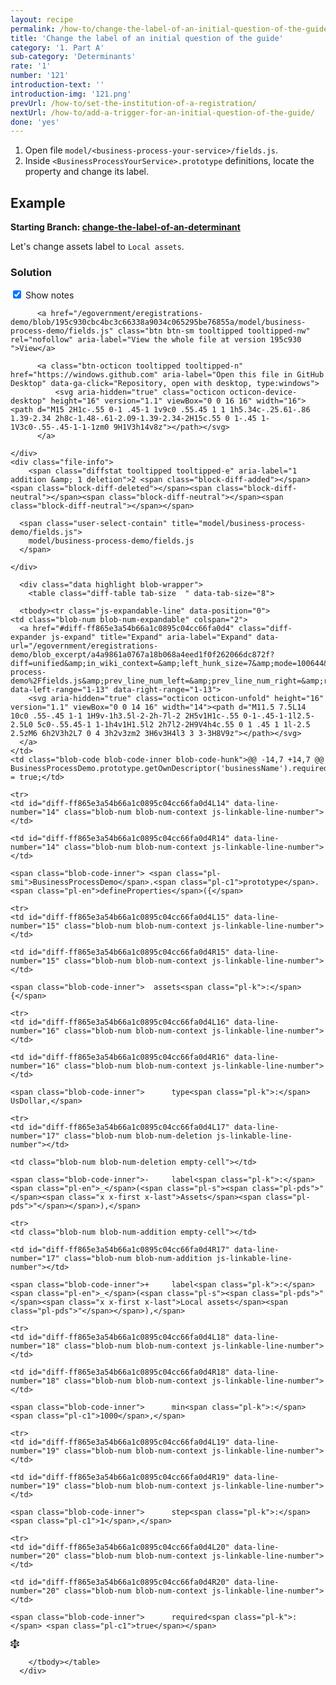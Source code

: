 ```yaml
---
layout: recipe
permalink: /how-to/change-the-label-of-an-initial-question-of-the-guide/
title: 'Change the label of an initial question of the guide'
category: '1. Part A'
sub-category: 'Determinants'
rate: '1'
number: '121'
introduction-text: ''
introduction-img: '121.png'
prevUrl: /how-to/set-the-institution-of-a-registration/
nextUrl: /how-to/add-a-trigger-for-an-initial-question-of-the-guide/
done: 'yes'
---
```


1. Open file `model/<business-process-your-service>/fields.js`.
2. Inside `<BusinessProcessYourService>.prototype` definitions, locate the property and change its label.

## Example

**Starting Branch: [change-the-label-of-an-determinant](https://github.com/egovernment/eregistrations-demo/tree/change-the-label-of-an-determinant)**

Let's change assets label to `Local assets`.

### Solution
<div id="files" class="diff-view " onclick="window.open('https://github.com/egovernment/eregistrations-demo/compare/change-the-label-of-an-determinant...change-the-label-of-an-determinant-solution#files')">

<a name="diff-ff865e3a54b66a1c0895c04cc66fa0d4"></a>
<div id="diff-0" class="file js-details-container




             show-inline-notes
           ">
  <div class="file-header" data-path="model/business-process-demo/fields.js">
    <div class="file-actions">
        <span class="show-file-notes">
          <label>
            <input checked="checked" class="js-toggle-file-notes" type="checkbox">
            Show notes
          </label>
        </span>

          <a href="/egovernment/eregistrations-demo/blob/195c930cbc4bc3c66338a9034c065295be76855a/model/business-process-demo/fields.js" class="btn btn-sm tooltipped tooltipped-nw" rel="nofollow" aria-label="View the whole file at version 195c930 ">View</a>

          <a class="btn-octicon tooltipped tooltipped-n" href="https://windows.github.com" aria-label="Open this file in GitHub Desktop" data-ga-click="Repository, open with desktop, type:windows">
              <svg aria-hidden="true" class="octicon octicon-device-desktop" height="16" version="1.1" viewBox="0 0 16 16" width="16"><path d="M15 2H1c-.55 0-1 .45-1 1v9c0 .55.45 1 1 1h5.34c-.25.61-.86 1.39-2.34 2h8c-1.48-.61-2.09-1.39-2.34-2H15c.55 0 1-.45 1-1V3c0-.55-.45-1-1-1zm0 9H1V3h14v8z"></path></svg>
          </a>

    </div>
    <div class="file-info">
        <span class="diffstat tooltipped tooltipped-e" aria-label="1 addition &amp; 1 deletion">2 <span class="block-diff-added"></span><span class="block-diff-deleted"></span><span class="block-diff-neutral"></span><span class="block-diff-neutral"></span><span class="block-diff-neutral"></span></span>

      <span class="user-select-contain" title="model/business-process-demo/fields.js">
        model/business-process-demo/fields.js
      </span>

    </div>
  </div>

      <div class="data highlight blob-wrapper">
        <table class="diff-table tab-size  " data-tab-size="8">

      <tbody><tr class="js-expandable-line" data-position="0">
    <td class="blob-num blob-num-expandable" colspan="2">
      <a href="#diff-ff865e3a54b66a1c0895c04cc66fa0d4" class="diff-expander js-expand" title="Expand" aria-label="Expand" data-url="/egovernment/eregistrations-demo/blob_excerpt/a4a9861a0767a18b068a4eed1f0f262066dc872f?diff=unified&amp;in_wiki_context=&amp;left_hunk_size=7&amp;mode=100644&amp;next_line_num_left=14&amp;next_line_num_right=14&amp;path=model%2Fbusiness-process-demo%2Ffields.js&amp;prev_line_num_left=&amp;prev_line_num_right=&amp;right_hunk_size=7" data-left-range="1-13" data-right-range="1-13">
        <svg aria-hidden="true" class="octicon octicon-unfold" height="16" version="1.1" viewBox="0 0 14 16" width="14"><path d="M11.5 7.5L14 10c0 .55-.45 1-1 1H9v-1h3.5l-2-2h-7l-2 2H5v1H1c-.55 0-1-.45-1-1l2.5-2.5L0 5c0-.55.45-1 1-1h4v1H1.5l2 2h7l2-2H9V4h4c.55 0 1 .45 1 1l-2.5 2.5zM6 6h2V3h2L7 0 4 3h2v3zm2 3H6v3H4l3 3 3-3H8V9z"></path></svg>
      </a>
    </td>
    <td class="blob-code blob-code-inner blob-code-hunk">@@ -14,7 +14,7 @@ BusinessProcessDemo.prototype.getOwnDescriptor('businessName').required = true;</td>
  </tr>

    <tr>
    <td id="diff-ff865e3a54b66a1c0895c04cc66fa0d4L14" data-line-number="14" class="blob-num blob-num-context js-linkable-line-number"></td>

    <td id="diff-ff865e3a54b66a1c0895c04cc66fa0d4R14" data-line-number="14" class="blob-num blob-num-context js-linkable-line-number"></td>

  <td class="blob-code blob-code-context">

    <span class="blob-code-inner"> <span class="pl-smi">BusinessProcessDemo</span>.<span class="pl-c1">prototype</span>.<span class="pl-en">defineProperties</span>({</span>

  </td>
</tr>


    <tr>
    <td id="diff-ff865e3a54b66a1c0895c04cc66fa0d4L15" data-line-number="15" class="blob-num blob-num-context js-linkable-line-number"></td>

    <td id="diff-ff865e3a54b66a1c0895c04cc66fa0d4R15" data-line-number="15" class="blob-num blob-num-context js-linkable-line-number"></td>

  <td class="blob-code blob-code-context">

    <span class="blob-code-inner">  assets<span class="pl-k">:</span> {</span>

  </td>
</tr>


    <tr>
    <td id="diff-ff865e3a54b66a1c0895c04cc66fa0d4L16" data-line-number="16" class="blob-num blob-num-context js-linkable-line-number"></td>

    <td id="diff-ff865e3a54b66a1c0895c04cc66fa0d4R16" data-line-number="16" class="blob-num blob-num-context js-linkable-line-number"></td>

  <td class="blob-code blob-code-context">

    <span class="blob-code-inner">      type<span class="pl-k">:</span> UsDollar,</span>

  </td>
</tr>


    <tr>
    <td id="diff-ff865e3a54b66a1c0895c04cc66fa0d4L17" data-line-number="17" class="blob-num blob-num-deletion js-linkable-line-number"></td>

    <td class="blob-num blob-num-deletion empty-cell"></td>

  <td class="blob-code blob-code-deletion">

    <span class="blob-code-inner">-     label<span class="pl-k">:</span> <span class="pl-en">_</span>(<span class="pl-s"><span class="pl-pds">"</span><span class="x x-first x-last">Assets</span><span class="pl-pds">"</span></span>),</span>

  </td>
</tr>


    <tr>
    <td class="blob-num blob-num-addition empty-cell"></td>

    <td id="diff-ff865e3a54b66a1c0895c04cc66fa0d4R17" data-line-number="17" class="blob-num blob-num-addition js-linkable-line-number"></td>

  <td class="blob-code blob-code-addition">

    <span class="blob-code-inner">+     label<span class="pl-k">:</span> <span class="pl-en">_</span>(<span class="pl-s"><span class="pl-pds">"</span><span class="x x-first x-last">Local assets</span><span class="pl-pds">"</span></span>),</span>

  </td>
</tr>


    <tr>
    <td id="diff-ff865e3a54b66a1c0895c04cc66fa0d4L18" data-line-number="18" class="blob-num blob-num-context js-linkable-line-number"></td>

    <td id="diff-ff865e3a54b66a1c0895c04cc66fa0d4R18" data-line-number="18" class="blob-num blob-num-context js-linkable-line-number"></td>

  <td class="blob-code blob-code-context">

    <span class="blob-code-inner">      min<span class="pl-k">:</span> <span class="pl-c1">1000</span>,</span>

  </td>
</tr>


    <tr>
    <td id="diff-ff865e3a54b66a1c0895c04cc66fa0d4L19" data-line-number="19" class="blob-num blob-num-context js-linkable-line-number"></td>

    <td id="diff-ff865e3a54b66a1c0895c04cc66fa0d4R19" data-line-number="19" class="blob-num blob-num-context js-linkable-line-number"></td>

  <td class="blob-code blob-code-context">

    <span class="blob-code-inner">      step<span class="pl-k">:</span> <span class="pl-c1">1</span>,</span>

  </td>
</tr>


    <tr>
    <td id="diff-ff865e3a54b66a1c0895c04cc66fa0d4L20" data-line-number="20" class="blob-num blob-num-context js-linkable-line-number"></td>

    <td id="diff-ff865e3a54b66a1c0895c04cc66fa0d4R20" data-line-number="20" class="blob-num blob-num-context js-linkable-line-number"></td>

  <td class="blob-code blob-code-context">

    <span class="blob-code-inner">      required<span class="pl-k">:</span> <span class="pl-c1">true</span></span>

  </td>
</tr>


  <tr class="js-expandable-line">
   <td class="blob-num blob-num-expandable" colspan="2">
     <a href="#diff-ff865e3a54b66a1c0895c04cc66fa0d4" class="diff-expander js-expand" title="Expand" aria-label="Expand" data-url="/egovernment/eregistrations-demo/blob_excerpt/a4a9861a0767a18b068a4eed1f0f262066dc872f?diff=unified&amp;in_wiki_context=&amp;mode=100644&amp;path=model%2Fbusiness-process-demo%2Ffields.js&amp;prev_line_num_left=20&amp;prev_line_num_right=20" data-left-range="21-35" data-right-range="21-35">
       <svg aria-hidden="true" class="octicon octicon-unfold" height="16" version="1.1" viewBox="0 0 14 16" width="14"><path d="M11.5 7.5L14 10c0 .55-.45 1-1 1H9v-1h3.5l-2-2h-7l-2 2H5v1H1c-.55 0-1-.45-1-1l2.5-2.5L0 5c0-.55.45-1 1-1h4v1H1.5l2 2h7l2-2H9V4h4c.55 0 1 .45 1 1l-2.5 2.5zM6 6h2V3h2L7 0 4 3h2v3zm2 3H6v3H4l3 3 3-3H8V9z"></path></svg>
     </a>
   </td>
   <td class="blob-code blob-code-expandable"></td>
  </tr>

        </tbody></table>
      </div>
</div>

</div>
